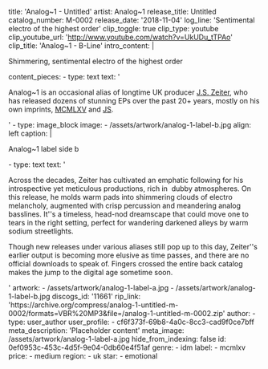 title: 'Analog~1 - Untitled'
artist: Analog~1
release_title: Untitled
catalog_number: M-0002
release_date: '2018-11-04'
log_line: 'Sentimental electro of the highest order'
clip_toggle: true
clip_type: youtube
clip_youtube_url: 'http://www.youtube.com/watch?v=UkUDu_tTPAo'
clip_title: 'Analog~1 - B-Line'
intro_content: |
  <p>Shimmering, sentimental electro of the highest order
  </p>
content_pieces:
  -
    type: text
    text: '<p>Analog~1 is an occasional alias of longtime UK producer <a href="https://www.discogs.com/artist/14828-JSZeiter">J.S. Zeiter</a>, who has released dozens of stunning EPs over the past 20+ years, mostly on his own imprints, <a href="https://www.discogs.com/label/4893-MCMLXV">MCMLXV</a> and <a href="https://www.discogs.com/label/3184-JS">JS</a>.&nbsp;</p>'
  -
    type: image_block
    image:
      - /assets/artwork/analog-1-label-b.jpg
    align: left
    caption: |
      <p>Analog~1 label side b
      </p>
  -
    type: text
    text: '<p>Across the decades, Zeiter has cultivated an emphatic following for his introspective yet meticulous productions, rich in&nbsp; dubby atmospheres. On this release, he molds warm pads into shimmering clouds of electro melancholy, augmented with crisp percussion and meandering analog basslines. It''s a timeless, head-nod dreamscape that could move one to tears in the right setting, perfect for wandering darkened alleys by warm sodium streetlights.&nbsp;<br></p><p>Though new releases under various aliases still pop up to this day, Zeiter''s earlier output is becoming more elusive as time passes, and there are no official downloads to speak of. Fingers crossed the entire back catalog makes the jump to the digital age sometime soon.&nbsp;</p>'
artwork:
  - /assets/artwork/analog-1-label-a.jpg
  - /assets/artwork/analog-1-label-b.jpg
discogs_id: '11661'
rip_link: 'https://archive.org/compress/analog-1-untitled-m-0002/formats=VBR%20MP3&file=/analog-1-untitled-m-0002.zip'
author:
  -
    type: user_author
    user_profile:
      - cf6f373f-69b8-4a0c-8cc3-cad9f0ce7bff
meta_description: 'Placeholder content'
meta_image: /assets/artwork/analog-1-label-a.jpg
hide_from_indexing: false
id: 0ef0953c-453c-4d5f-9e04-0db60e4f51af
genre:
  - idm
label:
  - mcmlxv
price:
  - medium
region:
  - uk
star:
  - emotional
